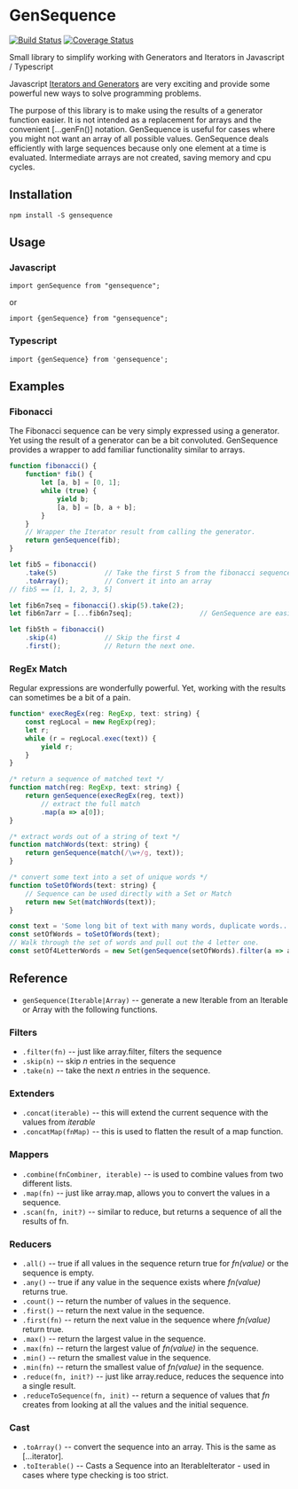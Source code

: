 # GenSequence

[![Build Status](https://travis-ci.org/Jason3S/GenSequence.svg?branch=master)](https://travis-ci.org/Jason3S/GenSequence)
[![Coverage Status](https://coveralls.io/repos/github/Jason3S/GenSequence/badge.svg?branch=master)](https://coveralls.io/github/Jason3S/GenSequence?branch=master)

Small library to simplify working with Generators and Iterators in Javascript / Typescript

Javascript [Iterators and Generators](https://developer.mozilla.org/en/docs/Web/JavaScript/Guide/Iterators_and_Generators)
are very exciting and provide some powerful new ways to solve programming problems.

The purpose of this library is to make using the results of a generator function easier.
It is not intended as a replacement for arrays and the convenient [...genFn()] notation.
GenSequence is useful for cases where you might not want an array of all possible values.
GenSequence deals efficiently with large sequences because only one element at a time is evaluated.
Intermediate arrays are not created, saving memory and cpu cycles.

## Installation

```
npm install -S gensequence
```

## Usage

### Javascript
```
import genSequence from "gensequence";
```
or
```
import {genSequence} from "gensequence";
```


### Typescript
```
import {genSequence} from 'gensequence';
```

## Examples

### Fibonacci
The Fibonacci sequence can be very simply expressed using a generator.  Yet using the result of a generator can be a bit convoluted.
GenSequence provides a wrapper to add familiar functionality similar to arrays.

```javascript
function fibonacci() {
    function* fib() {
        let [a, b] = [0, 1];
        while (true) {
            yield b;
            [a, b] = [b, a + b];
        }
    }
    // Wrapper the Iterator result from calling the generator.
    return genSequence(fib);
}

let fib5 = fibonacci()
    .take(5)            // Take the first 5 from the fibonacci sequence
    .toArray();         // Convert it into an array
// fib5 == [1, 1, 2, 3, 5]

let fib6n7seq = fibonacci().skip(5).take(2);
let fib6n7arr = [...fib6n7seq];                 // GenSequence are easily converted into arrays.

let fib5th = fibonacci()
    .skip(4)            // Skip the first 4
    .first();           // Return the next one.
```

### RegEx Match

Regular expressions are wonderfully powerful.  Yet, working with the results can sometimes be a bit of a pain.

```javascript
function* execRegEx(reg: RegExp, text: string) {
    const regLocal = new RegExp(reg);
    let r;
    while (r = regLocal.exec(text)) {
        yield r;
    }
}

/* return a sequence of matched text */
function match(reg: RegExp, text: string) {
    return genSequence(execRegEx(reg, text))
        // extract the full match
        .map(a => a[0]);
}

/* extract words out of a string of text */
function matchWords(text: string) {
    return genSequence(match(/\w+/g, text));
}

/* convert some text into a set of unique words */
function toSetOfWords(text: string) {
    // Sequence can be used directly with a Set or Match
    return new Set(matchWords(text));
}

const text = 'Some long bit of text with many words, duplicate words...';
const setOfWords = toSetOfWords(text);
// Walk through the set of words and pull out the 4 letter one.
const setOf4LetterWords = new Set(genSequence(setOfWords).filter(a => a.length === 4));

```


## Reference
- `genSequence(Iterable|Array)` -- generate a new Iterable from an Iterable or Array with the following functions.

### Filters
- `.filter(fn)` -- just like array.filter, filters the sequence
- `.skip(n)` -- skip *n* entries in the sequence
- `.take(n)` -- take the next *n* entries in the sequence.

### Extenders
- `.concat(iterable)` -- this will extend the current sequence with the values from *iterable*
- `.concatMap(fnMap)` -- this is used to flatten the result of a map function.

### Mappers
- `.combine(fnCombiner, iterable)` -- is used to combine values from two different lists.
- `.map(fn)` -- just like array.map, allows you to convert the values in a sequence.
- `.scan(fn, init?)` -- similar to reduce, but returns a sequence of all the results of fn.

### Reducers
- `.all()` -- true if all values in the sequence return true for *fn(value)* or the sequence is empty.
- `.any()` -- true if any value in the sequence exists where *fn(value)* returns true.
- `.count()` -- return the number of values in the sequence.
- `.first()` -- return the next value in the sequence.
- `.first(fn)` -- return the next value in the sequence where *fn(value)* return true.
- `.max()` -- return the largest value in the sequence.
- `.max(fn)` -- return the largest value of *fn(value)* in the sequence.
- `.min()` -- return the smallest value in the sequence.
- `.min(fn)` -- return the smallest value of *fn(value)* in the sequence.
- `.reduce(fn, init?)` -- just like array.reduce, reduces the sequence into a single result.
- `.reduceToSequence(fn, init)` -- return a sequence of values that *fn* creates from looking at all the values and the initial sequence.

### Cast
- `.toArray()` -- convert the sequence into an array.  This is the same as [...iterator].
- `.toIterable()` -- Casts a Sequence into an IterableIterator - used in cases where type checking is too strict.
